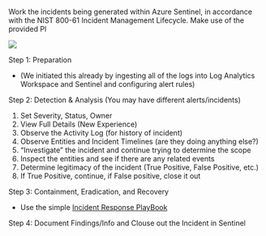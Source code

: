 Work the incidents being generated within Azure Sentinel, in accordance with the NIST 800-61 Incident Management Lifecycle. Make use of the provided Pl

![](https://lh7-rt.googleusercontent.com/docsz/AD_4nXf6rbn3uy_JICz9VbcWGaAhsToCiz1CnU10uNBaDGp24-AvRSVbTJQa8-WrH_qa5-JSxqCFyf-KonmB6mG1-cCB7LZtCPxOkWsMPH_TGz6lJFVS5SX0VgQzusvyWgeQlOAWC1vk61SAbc1JGXG_LNk9AhIr?key=a-vOivSIyk126Mf0_1sl0g)

Step 1: Preparation
- (We initiated this already by ingesting all of the logs into Log Analytics Workspace and Sentinel and configuring alert rules)

Step 2: Detection & Analysis (You may have different alerts/incidents)
1. Set Severity, Status, Owner
2. View Full Details (New Experience)
3. Observe the Activity Log (for history of incident)
4. Observe Entities and Incident Timelines (are they doing anything else?)
5. “Investigate” the incident and continue trying to determine the scope
6. Inspect the entities and see if there are any related events
7. Determine legitimacy of the incident (True Positive, False Positive, etc.)
8. If True Positive, continue, if False positive, close it out

Step 3: Containment, Eradication, and Recovery
- Use the simple [Incident Response PlayBook](https://docs.google.com/document/d/1EQ5MzN95POLaRIMulYg3PIH3UGHtDNcGdkFvgOXyEXQ/edit#)

Step 4: Document Findings/Info and Clouse out the Incident in Sentinel